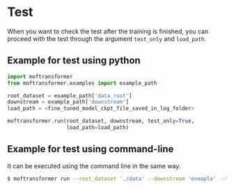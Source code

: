# Test

When you want to check the test after the training is finished, you can proceed with the test through the argument `test_only` and `load_path`.

## Example for test using python
```python
import moftransformer
from moftransformer.examples import example_path

root_dataset = example_path['data_root']
downstream = example_path['downstream']
load_path = <fine_tuned_model_ckpt_file_saved_in_log_folder>

moftransformer.run(root_dataset, downstream, test_only=True,
                   load_path=load_path)
```


## Example for test using command-line
It can be executed using the command line in the same way.
```bash
$ moftransformer run --root_dataset './data' --downstream 'exmaple' --test-only True --config load_path='path_load'
```